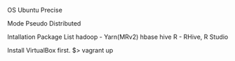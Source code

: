 
OS
  Ubuntu Precise

Mode
  Pseudo Distributed

Intallation Package List
  hadoop - Yarn(MRv2)
  hbase
  hive
  R - RHive,
  R Studio

Install VirtualBox first.
$> vagrant up
